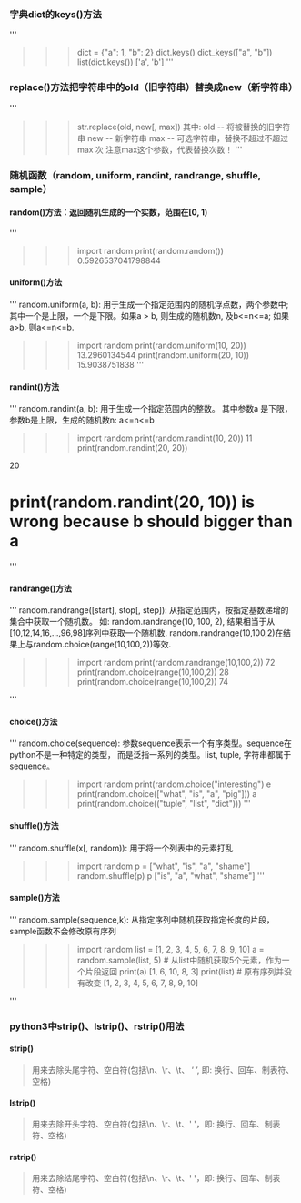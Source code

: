 ### 字典dict的keys()方法

''' 
>>> dict = {"a": 1, "b": 2}
>>> dict.keys()
dict_keys(["a", "b"])
>>> list(dict.keys())
['a', 'b']
'''
### replace()方法把字符串中的old（旧字符串）替换成new（新字符串）


'''
>>> str.replace(old, new[, max])
其中: 
old -- 将被替换的旧字符串
new -- 新字符串
max -- 可选字符串，替换不超过不超过 max 次
注意max这个参数，代表替换次数！
'''

### 随机函数（random, uniform, randint, randrange, shuffle, sample）

#### random()方法：返回随机生成的一个实数，范围在[0, 1)

'''
>>> import random
>>> print(random.random())
0.5926537041798844

#### uniform()方法

'''
random.uniform(a, b): 用于生成一个指定范围内的随机浮点数，两个参数中;
其中一个是上限，一个是下限。如果a > b, 则生成的随机数n, 及b<=n<=a;
如果a>b, 则a<=n<=b.

>>> import random
>>> print(random.uniform(10, 20))
13.2960134544
>>> print(random.uniform(20, 10))
15.9038751838
'''

#### randint()方法

'''
random.randint(a, b): 用于生成一个指定范围内的整数。
其中参数a 是下限，参数b是上限，生成的随机数n: a<=n<=b

>>> import random
>>> print(random.randint(10, 20))
11
>>> print(random.randint(20, 20))


20
# print(random.randint(20, 10)) is wrong because b should bigger than a 


'''

#### randrange()方法



'''
random.randrange([start], stop[, step]): 从指定范围内，按指定基数递增的集合中获取一个随机数。
如: random.randrange(10, 100, 2), 结果相当于从[10,12,14,16,...,96,98]序列中获取一个随机数.
random.randrange(10,100,2)在结果上与random.choice(range(10,100,2))等效.

>>> import random
>>> print(random.randrange(10,100,2))
72
>>> print(random.choice(range(10,100,2))
28
>>> print(random.choice(range(10,100,2))
74

'''

#### choice()方法

'''
random.choice(sequence): 参数sequence表示一个有序类型。sequence在python不是一种特定的类型，
而是泛指一系列的类型。list, tuple, 字符串都属于sequence。

>>> import random
>>> print(random.choice("interesting")
e
>>> print(random.choice(["what", "is", "a", "pig"]))
a
>>> print(random.choice(("tuple", "list", "dict")))
'''

#### shuffle()方法

'''
random.shuffle(x[, random)): 用于将一个列表中的元素打乱
>>> import random
>>> p = ["what", "is", "a", "shame"]
>>> random.shuffle(p)
>>> p
["is", "a", "what", "shame"]
'''

#### sample()方法

'''
random.sample(sequence,k): 从指定序列中随机获取指定长度的片段，sample函数不会修改原有序列
>>> import random
>>> list = [1, 2, 3, 4, 5, 6, 7, 8, 9, 10]
>>> a = random.sample(list, 5) # 从list中随机获取5个元素，作为一个片段返回
>>> print(a)
[1, 6, 10, 8, 3]
>>> print(list) # 原有序列并没有改变
[1, 2, 3, 4, 5, 6, 7, 8, 9, 10]

'''

### python3中strip()、lstrip()、rstrip()用法
#### strip()
> 用来去除头尾字符、空白符(包括\n、\r、\t、 ‘ ’, 即: 换行、回车、制表符、空格)

#### lstrip()
> 用来去除开头字符、空白符(包括\n、\r、\t、' '，即: 换行、回车、制表符、空格)

#### rstrip()
> 用来去除结尾字符、空白符(包括\n、\r、\t、' '，即: 换行、回车、制表符、空格)


